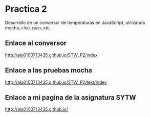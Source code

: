 **Practica 2**
==============


Desarrollo de un conversor de temperaturas en JavaScript, utilizando mocha, chai, gulp, etc.

## Enlace al conversor ##

http://alu0100713435.github.io/STW_P2/index

## Enlace a las pruebas mocha ##

http://alu0100713435.github.io/STW_P2/test/index

## Enlace a mi pagina de la asignatura SYTW ##

http://alu0100713435.github.io/
